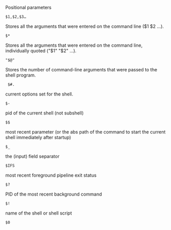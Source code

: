 Positional parameters 

```
$1,$2,$3…
```
Stores all the arguments that were entered on the command line ($1 $2 ...).

```
$*
```

Stores all the arguments that were entered on the command line, individually quoted ("$1" "$2" ...).

```
"$@"
```    
    
Stores the number of command-line arguments that were passed to the shell program.

```
 $#.
``` 
 
current options set for the shell.

```
$- 
```

pid of the current shell (not subshell)

```
$$ 
```

most recent parameter (or the abs path of the command to start the current shell immediately after startup)

```
$_ 
```
the (input) field separator

```
$IFS
```

most recent foreground pipeline exit status

```
$?
``` 
 
PID of the most recent background command

```
$!
```

name of the shell or shell script

```
$0 
```